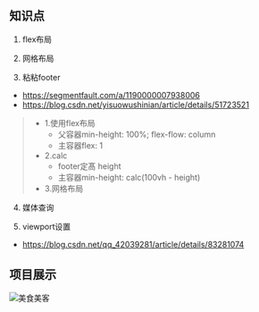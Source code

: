 ## 知识点

1. flex布局

2. 网格布局

3. 粘粘footer
- https://segmentfault.com/a/1190000007938006
- https://blog.csdn.net/yisuowushinian/article/details/51723521
> - 1.使用flex布局  
>   - 父容器min-height: 100%; flex-flow: column  
>   - 主容器flex: 1  
> - 2.calc
>   - footer定髙 height
>   - 主容器min-height: calc(100vh - height)
> - 3.网格布局

4. 媒体查询

5. viewport设置
- https://blog.csdn.net/qq_42039281/article/details/83281074

## 项目展示
![美食美客](https://github.com/zhbittango/beautify-food/blob/master/%E5%B1%95%E7%A4%BA.png)